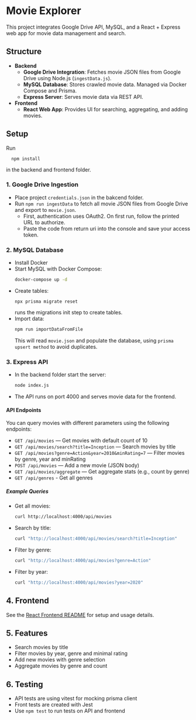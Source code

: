 # Movie Explorer

This project integrates Google Drive API, MySQL, and a React + Express web app for movie data management and search.

## Structure
- **Backend**
  - **Google Drive Integration**: Fetches movie JSON files from Google Drive using Node.js (`ingestData.js`).
  - **MySQL Database**: Stores crawled movie data. Managed via Docker Compose and Prisma.
  - **Express Server**: Serves movie data via REST API.
- **Frontend**
  - **React Web App**: Provides UI for searching, aggregating, and adding movies.

## Setup

Run 
```
  npm install
``` 
in the backend and frontend folder.

### 1. Google Drive Ingestion
- Place project `credentials.json` in the bakcend folder.
- Run `npm run ingestData` to fetch all movie JSON files from Google Drive and export to `movie.json`.
  - First, authentication uses OAuth2. On first run, follow the printed URL to authorize.
  - Paste the code from return uri into the console and save your access token.

### 2. MySQL Database
- Install Docker
- Start MySQL with Docker Compose:
  ```bash
  docker-compose up -d
  ```
- Create tables:
  ```
  npx prisma migrate reset
  ```
  runs the migrations init step to create tables.
- Import data:
  ```bash
  npm run importDataFromFile
  ```
  This will read `movie.json` and populate the database, using `prisma upsert method` to avoid duplicates.

### 3. Express API
- In the backend folder start the server:
  ```bash
  node index.js
  ```
- The API runs on port 4000 and serves movie data for the frontend.

#### API Endpoints

You can query movies with different parameters using the following endpoints:

- `GET /api/movies` — Get movies with default count of 10
- `GET /api/movies/search?title=Inception` — Search movies by title
- `GET /api/movies?genre=Action&year=2010&minRating=7` — Filter movies by genre, year and minRating
- `POST /api/movies` — Add a new movie (JSON body)
- `GET /api/movies/aggregate` — Get aggregate stats (e.g., count by genre)
- `GET /api/genres` - Get all genres

##### Example Queries

- Get all movies:
  ```bash
  curl http://localhost:4000/api/movies
  ```
- Search by title:
  ```bash
  curl "http://localhost:4000/api/movies/search?title=Inception"
  ```
- Filter by genre:
  ```bash
  curl "http://localhost:4000/api/movies?genre=Action"
  ```
- Filter by year:
  ```bash
  curl "http://localhost:4000/api/movies?year=2020"
  ```

## 4. Frontend

See the [React Frontend README](./frontend/README.md) for setup and usage details.

## 5. Features
- Search movies by title
- Filter movies by year, genre and minimal rating
- Add new movies with genre selection
- Aggregate movies by genre and count

## 6. Testing
- API tests are using vitest for mocking prisma client
- Front tests are created with Jest
- Use `npm test` to run tests on API and frontend
